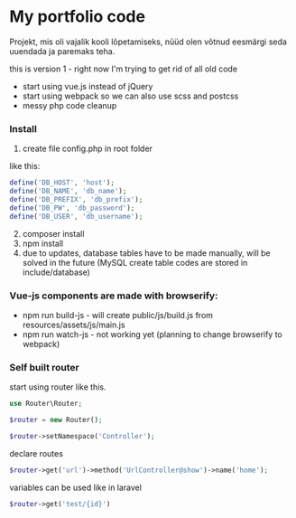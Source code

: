 # My portfolio code

Projekt, mis oli vajalik kooli lõpetamiseks, nüüd olen võtnud eesmärgi seda uuendada ja paremaks teha.

this is version 1 - right now I'm trying to get rid of all old code
* start using vue.js instead of jQuery
* start using webpack so we can also use scss and postcss
* messy php code cleanup

### Install

1. create file config.php in root folder

like this:
```php
define('DB_HOST', 'host');  
define('DB_NAME', 'db_name');
define('DB_PREFIX', 'db_prefix');
define('DB_PW', 'db_password');
define('DB_USER', 'db_username');
```

2. composer install
3. npm install
4. due to updates, database tables have to be made manually, will be solved in the future (MySQL create table codes are stored in include/database)

### Vue-js components are made with browserify:
* npm run build-js - will create public/js/build.js from resources/assets/js/main.js
* npm run watch-js - not working yet (planning to change browserify to webpack)  

### Self built router

start using router like this.
```php
use Router\Router;

$router = new Router();

$router->setNamespace('Controller');

```

declare routes 
```php
$router->get('url')->method('UrlController@show')->name('home');
```

variables can be used like in laravel
```php
$router->get('test/{id}')

```
